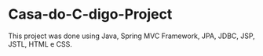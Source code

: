 # Casa-do-C-digo-Project
This project was done using Java, Spring MVC Framework, JPA, JDBC, JSP, JSTL, HTML e CSS.
